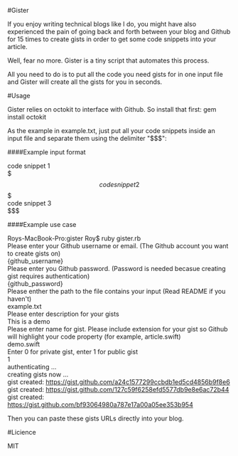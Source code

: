 #Gister

If you enjoy writing technical blogs like I do, you might have also experienced the pain of going back and forth between your blog and Github for 15 times to create gists in order to get some code snippets into your article. 

Well, fear no more. Gister is a tiny script that automates this process.

All you need to do is to put all the code you need gists for in one input file and Gister will create all the gists for you in seconds.

#Usage

Gister relies on octokit to interface with Github. So install that first: 
gem install octokit

As the example in example.txt, just put all your code snippets inside an input file and separate them using the delimiter "$$$":

####Example input format

code snippet 1  
$$$  
code snippet 2  
$$$  
code snippet 3  
$$$  

####Example use case

Roys-MacBook-Pro:gister Roy$ ruby gister.rb  
Please enter your Github username or email. (The Github account you want to create gists on)   
{github_username}  
Please enter you Github password. (Password is needed becasue creating gist requires authentication)  
{github_password}  
Please enther the path to the file contains your input (Read README if you haven't)  
example.txt  
Please enter description for your gists  
This is a demo  
Please enter name for gist. Please include extension for your gist so Github will highlight your code property (for
example, article.swift)  
demo.swift  
Enter 0 for private gist, enter 1 for public gist  
1  
authenticating ...  
creating gists now ...  
gist created: https://gist.github.com/a24c1577299ccbdb1ed5cd4856b9f8e6  
gist created: https://gist.github.com/127c59f6258efd5577db9e8e6ac72b44  
gist created: https://gist.github.com/bf93064980a787e17a00a05ee353b954  

Then you can paste these gists URLs directly into your blog.  

#Licience

MIT
